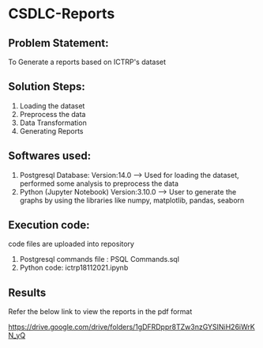 # CSDLC-Reports

Problem Statement: 
---
To Generate a reports based on ICTRP's dataset

Solution Steps: 
---
1) Loading the dataset
2) Preprocess the data 
3) Data Transformation
4) Generating Reports

Softwares used:
---
1) Postgresql Database: 
  Version:14.0
  --> Used for loading the dataset, performed some analysis to preprocess the data
2) Python (Jupyter Notebook)
  Version:3.10.0
  --> User to generate the graphs by using the libraries like numpy, matplotlib, pandas, seaborn 

Execution code:
---
code files are uploaded into repository

1) Postgresql commands file : PSQL Commands.sql
2) Python code: ictrp18112021.ipynb

Results
---
Refer the below link to view the reports in the pdf format

https://drive.google.com/drive/folders/1gDFRDppr8TZw3nzGYSINiH26iWrKN_yQ
